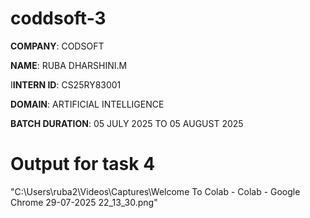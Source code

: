 # coddsoft-3
**COMPANY**: CODSOFT

**NAME**: RUBA DHARSHINI.M

I**INTERN ID**: CS25RY83001

**DOMAIN**: ARTIFICIAL INTELLIGENCE

**BATCH DURATION**: 05 JULY 2025 TO 05 AUGUST 2025

# Output for task 4
"C:\Users\ruba2\Videos\Captures\Welcome To Colab - Colab - Google Chrome 29-07-2025 22_13_30.png"
